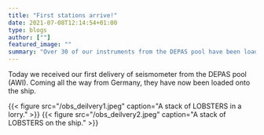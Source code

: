 ```yaml
---
title: "First stations arrive!"
date: 2021-07-08T12:14:54+01:00
type: blogs
author: [""]
featured_image: ""
summary: "Over 30 of our instruments from the DEPAS pool have been loaded onto the ship"
---
```


Today we received our first delivery of seismometer from the DEPAS pool (AWI).  Coming all the way from Germany, they have now been loaded onto the ship.

{{< figure src="/obs_deilvery1.jpeg" caption="A stack of LOBSTERS in a lorry." >}}
{{< figure src="/obs_deilvery2.jpeg" caption="A stack of LOBSTERS on the ship." >}}